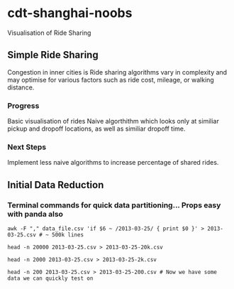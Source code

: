 # cdt-shanghai-noobs
Visualisation of Ride Sharing

## Simple Ride Sharing 

Congestion in inner cities is Ride sharing algorithms vary in complexity and may optimise for various factors such as ride cost, mileage, or walking distance. 


### Progress

Basic visualisation of rides
Naive algorthithm which looks only at similiar pickup and dropoff locations, as well as similiar dropoff time.

### Next Steps

Implement less naive algorithms to increase percentage of shared rides.



## Initial Data Reduction

### Terminal commands for quick data partitioning... Props easy with panda also

```awk -F "," data_file.csv 'if $6 ~ /2013-03-25/ { print $0 }' > 2013-03-25.csv # ~ 500k lines```

```head -n 20000 2013-03-25.csv > 2013-03-25-20k.csv```

```head -n 2000 2013-03-25.csv > 2013-03-25-2k.csv ```

```head -n 200 2013-03-25.csv > 2013-03-25-200.csv # Now we have some data we can quickly test on```
